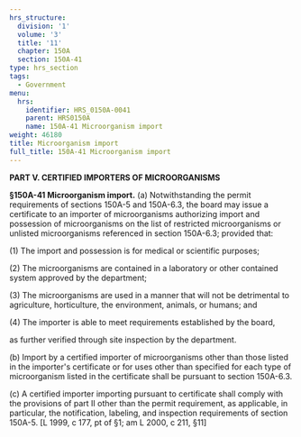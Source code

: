 ```yaml
---
hrs_structure:
  division: '1'
  volume: '3'
  title: '11'
  chapter: 150A
  section: 150A-41
type: hrs_section
tags:
  - Government
menu:
  hrs:
    identifier: HRS_0150A-0041
    parent: HRS0150A
    name: 150A-41 Microorganism import
weight: 46180
title: Microorganism import
full_title: 150A-41 Microorganism import
---
```

**PART V. CERTIFIED IMPORTERS OF MICROORGANISMS**

**§150A-41 Microorganism import.** (a) Notwithstanding the permit requirements of sections 150A-5 and 150A-6.3, the board may issue a certificate to an importer of microorganisms authorizing import and possession of microorganisms on the list of restricted microorganisms or unlisted microorganisms referenced in section 150A-6.3; provided that:

(1) The import and possession is for medical or scientific purposes;

(2) The microorganisms are contained in a laboratory or other contained system approved by the department;

(3) The microorganisms are used in a manner that will not be detrimental to agriculture, horticulture, the environment, animals, or humans; and

(4) The importer is able to meet requirements established by the board,

as further verified through site inspection by the department.

(b) Import by a certified importer of microorganisms other than those listed in the importer's certificate or for uses other than specified for each type of microorganism listed in the certificate shall be pursuant to section 150A-6.3.

(c) A certified importer importing pursuant to certificate shall comply with the provisions of part II other than the permit requirement, as applicable, in particular, the notification, labeling, and inspection requirements of section 150A-5\. [L 1999, c 177, pt of §1; am L 2000, c 211, §11]